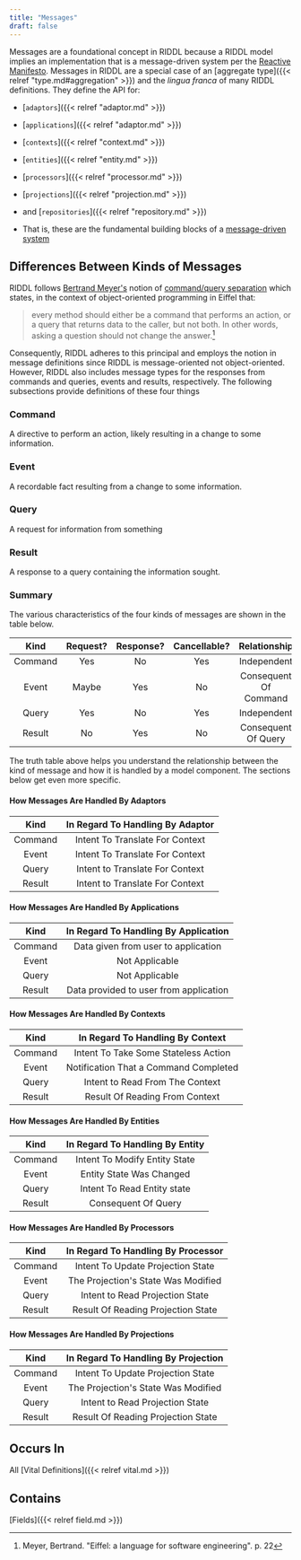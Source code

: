 ```yaml
---
title: "Messages"
draft: false
---
```


Messages are a foundational concept in RIDDL because a RIDDL model implies 
an implementation that is a message-driven system per the 
[Reactive Manifesto](https://reactivemanifesto.org). Messages in RIDDL are 
a special case of an [aggregate type]({{< relref "type.md#aggregation" >}}) 
and the _lingua franca_ of many RIDDL definitions. They define the API for:
* [`adaptors`]({{< relref "adaptor.md" >}})
* [`applications`]({{< relref "adaptor.md" >}})
* [`contexts`]({{< relref "context.md" >}})
* [`entities`]({{< relref "entity.md" >}})
* [`processors`]({{< relref "processor.md" >}})
* [`projections`]({{< relref "projection.md" >}})
* and [`repositories`]({{< relref "repository.md" >}})

* That is, these are the fundamental building blocks of a
[message-driven system](https://developer.lightbend.com/docs/akka-platform-guide/concepts/message-driven-event-driven.html)

## Differences Between Kinds of Messages
RIDDL follows
[Bertrand Meyer's](https://www.linkedin.com/in/bertrandmeyer/) notion of
[command/query separation](https://en.wikipedia.org/wiki/Command%E2%80%93query_separation)
which states, in the context of object-oriented programming in Eiffel that:
> every method should either be a command that performs an action, or a query
> that returns data to the caller, but not both. In other words, asking a
> question should not change the answer.[^1]

Consequently, RIDDL adheres to this principal and employs the notion in message
definitions since RIDDL is message-oriented not object-oriented. However, 
RIDDL also includes message types for the responses from commands and 
queries, events and results, respectively. The following subsections provide 
definitions of these four things

[^1]: Meyer, Bertrand. "Eiffel: a language for software engineering". p. 22


### Command
A directive to perform an action, likely resulting in a change to some 
information.

### Event
A recordable fact resulting from a change to some information.

### Query
A request for information from something

### Result
A response to a query containing the information sought. 

### Summary
The various characteristics of the four kinds of messages are shown in the 
table below.

|  Kind   | Request? | Response? | Cancellable? |     Relationship      |
|:-------:|:--------:|:---------:|:------------:|:---------------------:|
| Command |   Yes    |    No     |     Yes      |      Independent      |
|  Event  |  Maybe   |    Yes    |      No      | Consequent Of Command |
|  Query  |   Yes    |    No     |     Yes      |      Independent      |
| Result  |    No    |    Yes    |      No      | Consequent Of Query   |

The truth table above helps you understand the relationship between the kind of
message and how it is handled by a model component. The sections below get 
even more specific.

#### How Messages Are Handled By Adaptors
|  Kind   | In Regard To Handling By Adaptor    |
|:-------:|:-----------------------------------:|
| Command |   Intent To Translate For Context   |
|  Event  |   Intent To Translate For Context   |
|  Query  |   Intent to Translate For Context   |
| Result  |   Intent to Translate For Context   |

#### How Messages Are Handled By Applications
|  Kind   |  In Regard To Handling By Application  |
|:-------:|:--------------------------------------:|
| Command |  Data given from user to application   |
|  Event  |             Not Applicable             |
|  Query  |             Not Applicable             |
| Result  | Data provided to user from application |

#### How Messages Are Handled By Contexts
|  Kind   |  In Regard To Handling By Context     |
|:-------:|:-------------------------------------:|
| Command | Intent To Take Some Stateless Action  |
|  Event  | Notification That a Command Completed |
|  Query  |    Intent to Read From The Context    |
| Result  |    Result Of Reading From Context     |

#### How Messages Are Handled By Entities
|  Kind   | In Regard To Handling By  Entity |   
|:-------:|:--------------------------------:|
| Command |  Intent To Modify Entity State   |
|  Event  |     Entity State Was Changed     |
|  Query  |   Intent To Read Entity state    |
| Result  |       Consequent Of Query        |

#### How Messages Are Handled By Processors
|  Kind   | In Regard To Handling By Processor  |
|:-------:|:-----------------------------------:|
| Command |  Intent To Update Projection State  |
|  Event  | The Projection's State Was Modified |
|  Query  |   Intent to Read Projection State   |
| Result  | Result Of Reading Projection State  |

#### How Messages Are Handled By Projections
|  Kind   | In Regard To Handling By Projection |
|:-------:|:-----------------------------------:|
| Command |  Intent To Update Projection State  |
|  Event  | The Projection's State Was Modified |
|  Query  |   Intent to Read Projection State   |
| Result  | Result Of Reading Projection State  |


## Occurs In
All [Vital Definitions]({{< relref vital.md >}})

## Contains
[Fields]({{< relref field.md >}})
